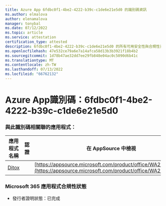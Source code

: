 ```yaml
---
title: Azure App 6fdbc0f1-4be2-4222-b39c-c1de6e21e5d0 的識別碼資訊
ms.author: elmalova
author: elenamalova
manager: tonybal
ms.date: 07/12/2022
ms.topic: article
ms.service: attestation
certification_type: attested
description: 6fdbc0f1-4be2-4222-b39c-c1de6e21e5d0 的所有可用安全性與合規性資訊。
ms.openlocfilehash: 47e532ce79a6e7a14afca58d13b3b3921f18b4b2
ms.sourcegitcommit: 1d78b47ae32dd7ee29fb848e04ac0c5090d6b41c
ms.translationtype: MT
ms.contentlocale: zh-TW
ms.lasthandoff: 07/13/2022
ms.locfileid: "66762132"
---
```

# <a name="azure-app-id-6fdbc0f1-4be2-4222-b39c-c1de6e21e5d0"></a>Azure App識別碼：6fdbc0f1-4be2-4222-b39c-c1de6e21e5d0


### <a name="apps-associated-with-this-id"></a>與此識別碼相關聯的應用程式：
| **應用程式名稱** | **認證** | **在 AppSource 中檢視** |
|--------------|---------------|-----------------------|
| [Ditox](../forward/WA200004193.md) |  | [https://appsource.microsoft.com/product/office/WA200004193](https://appsource.microsoft.com/product/office/WA200004193) |

### <a name="microsoft-365-app-compliance-status"></a>Microsoft 365 應用程式合規性狀態
- 發行者證明狀態：已完成
